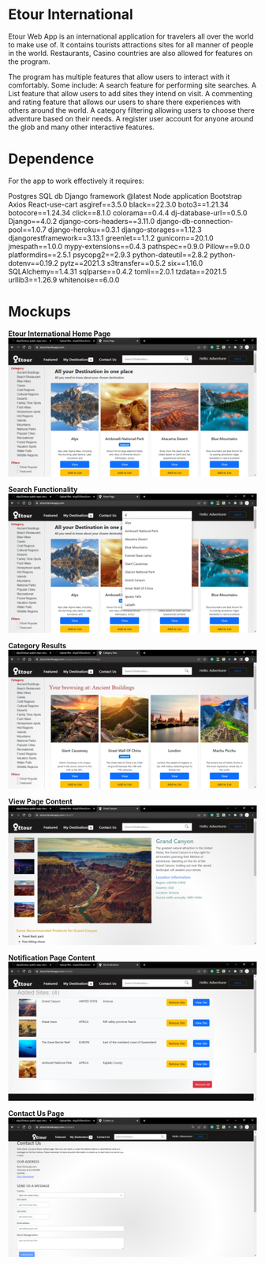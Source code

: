 # Etour International
Etour Web App is an international application 
for travelers all over the world to make use of.
It contains tourists attractions sites for all
manner of people in the world. Restaurants, Casino 
countries are also allowed for features on the 
program. 

The program has multiple features that allow users 
to interact with it comfortably. Some include:
A search feature for performing site searches. 
A List feature that allow users to add sites they 
intend on visit. 
A commenting and rating feature that allows our
users to share there experiences with others around 
the world. 
A category filtering allowing users to choose 
there adventure based on their needs. 
A register user account for anyone around the glob
and many other interactive features.
 

# Dependence 
For the app to work effectively it requires:

Postgres SQL db
Django framework @latest
Node application 
Bootstrap
Axios
React-use-cart
asgiref==3.5.0
black==22.3.0
boto3==1.21.34
botocore==1.24.34
click==8.1.0
colorama==0.4.4
dj-database-url==0.5.0
Django==4.0.2
django-cors-headers==3.11.0
django-db-connection-pool==1.0.7
django-heroku==0.3.1
django-storages==1.12.3
djangorestframework==3.13.1
greenlet==1.1.2
gunicorn==20.1.0
jmespath==1.0.0
mypy-extensions==0.4.3
pathspec==0.9.0
Pillow==9.0.0
platformdirs==2.5.1
psycopg2==2.9.3
python-dateutil==2.8.2
python-dotenv==0.19.2
pytz==2021.3
s3transfer==0.5.2
six==1.16.0
SQLAlchemy==1.4.31
sqlparse==0.4.2
tomli==2.0.1
tzdata==2021.5
urllib3==1.26.9
whitenoise==6.0.0

# Mockups

**Etour International Home Page**
![Etour Home Page](https://github.com/eliya35/EtourScreenShots/blob/866d9a2e9fd6e37709c560c6f0d914dc920b7174/Home%20Page%20-%20Google%20Chrome%2006_09_2022%2022_43_10.png?raw=true)

**Search Functionality**
![Search Functionality](https://github.com/eliya35/EtourScreenShots/blob/main/Home%20Page%20-%20Google%20Chrome%2006_09_2022%2022_43_26.png?raw=true)

**Category Results**
![Category Filters results](https://raw.githubusercontent.com/eliya35/EtourScreenShots/adb4eed2e24e8483dcd5896997e929f5e1fef0a9/Home%20Page%20-%20Google%20Chrome%2006_09_2022%2022_43_46.png)

**View Page Content**
![ViewPage Content](https://raw.githubusercontent.com/eliya35/EtourScreenShots/acf3c4dfcc48b4ca623a68aab01913cb59a06b12/Home%20Page%20-%20Google%20Chrome%2006_09_2022%2022_44_41.png)

**Notification Page Content**
![ViewPage Content](https://raw.githubusercontent.com/eliya35/EtourScreenShots/b762fde0af4703954838e51916d3e91b7b5eff83/Home%20Page%20-%20Google%20Chrome%2006_09_2022%2022_46_14.png)

**Contact Us Page**
![ViewPage Content](https://raw.githubusercontent.com/eliya35/EtourScreenShots/866d9a2e9fd6e37709c560c6f0d914dc920b7174/Home%20Page%20-%20Google%20Chrome%2006_09_2022%2022_46_50.png)
